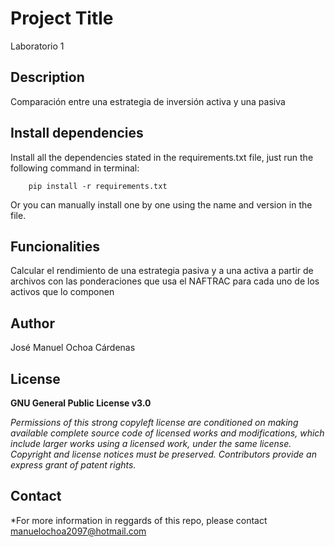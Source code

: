 # Project Title
Laboratorio 1

## Description
Comparación entre una estrategia de inversión activa y una pasiva 

## Install dependencies

Install all the dependencies stated in the requirements.txt file, just run the following command in terminal:

        pip install -r requirements.txt
        
Or you can manually install one by one using the name and version in the file.

## Funcionalities
Calcular el rendimiento de una estrategia pasiva y a una activa  a partir de archivos con las ponderaciones que usa el NAFTRAC para cada uno de los activos que lo componen 

## Author
José Manuel Ochoa Cárdenas 

## License
**GNU General Public License v3.0** 

*Permissions of this strong copyleft license are conditioned on making available 
complete source code of licensed works and modifications, which include larger 
works using a licensed work, under the same license. Copyright and license notices 
must be preserved. Contributors provide an express grant of patent rights.*

## Contact
*For more information in reggards of this repo, please contact manuelochoa2097@hotmail.com
